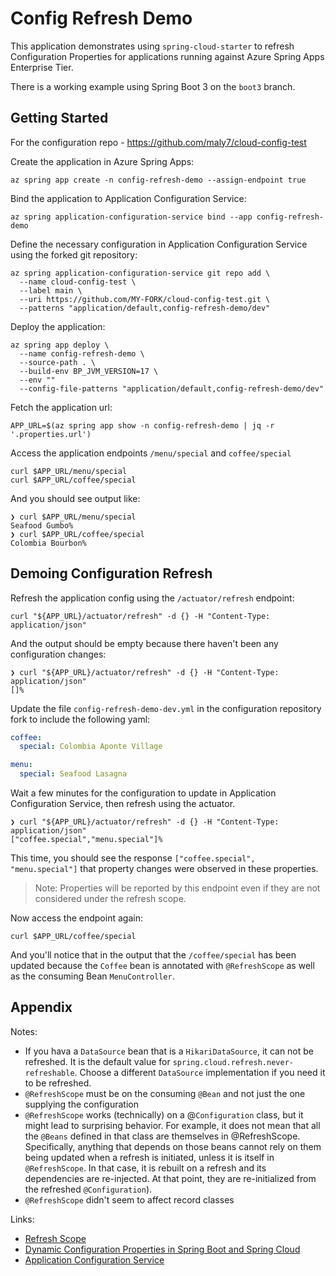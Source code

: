 # Config Refresh Demo

This application demonstrates using `spring-cloud-starter` to refresh Configuration Properties for applications running against Azure Spring Apps Enterprise Tier.

There is a working example using Spring Boot 3 on the `boot3` branch.

## Getting Started

For the configuration repo - https://github.com/maly7/cloud-config-test

Create the application in Azure Spring Apps:

```shell
az spring app create -n config-refresh-demo --assign-endpoint true
```

Bind the application to Application Configuration Service:

```shell
az spring application-configuration-service bind --app config-refresh-demo
```

Define the necessary configuration in Application Configuration Service using the forked git repository:

```shell
az spring application-configuration-service git repo add \
  --name cloud-config-test \
  --label main \
  --uri https://github.com/MY-FORK/cloud-config-test.git \
  --patterns "application/default,config-refresh-demo/dev"
```

Deploy the application:

```shell
az spring app deploy \
  --name config-refresh-demo \
  --source-path . \
  --build-env BP_JVM_VERSION=17 \
  --env ""
  --config-file-patterns "application/default,config-refresh-demo/dev"
```

Fetch the application url:

```shell
APP_URL=$(az spring app show -n config-refresh-demo | jq -r '.properties.url')
```

Access the application endpoints `/menu/special` and `coffee/special`

```shell
curl $APP_URL/menu/special
curl $APP_URL/coffee/special
```

And you should see output like:
```console
❯ curl $APP_URL/menu/special
Seafood Gumbo%                                                                                                                                                                                                                                                                          
❯ curl $APP_URL/coffee/special
Colombia Bourbon%
``` 

## Demoing Configuration Refresh

Refresh the application config using the `/actuator/refresh` endpoint:

```shell
curl "${APP_URL}/actuator/refresh" -d {} -H "Content-Type: application/json" 
```

And the output should be empty because there haven't been any configuration changes:

```console
❯ curl "${APP_URL}/actuator/refresh" -d {} -H "Content-Type: application/json"
[]%   
```

Update the file `config-refresh-demo-dev.yml` in the configuration repository fork to include the following yaml:

```yaml
coffee:
  special: Colombia Aponte Village

menu:
  special: Seafood Lasagna
```

Wait a few minutes for the configuration to update in Application Configuration Service, then refresh using the actuator.

```console
❯ curl "${APP_URL}/actuator/refresh" -d {} -H "Content-Type: application/json"
["coffee.special","menu.special"]%      
```

This time, you should see the response `["coffee.special", "menu.special"]` that property changes were observed in these
properties.

> Note: Properties will be reported by this endpoint even if they are not considered under the refresh scope.

Now access the endpoint again:

```shell
curl $APP_URL/coffee/special
```

And you'll notice that in the output that the `/coffee/special` has been updated because the `Coffee` bean is annotated 
with `@RefreshScope` as well as the consuming Bean `MenuController`. 

## Appendix

Notes:
* If you hava a `DataSource` bean that is a `HikariDataSource`, it can not be refreshed. It is the default value for `spring.cloud.refresh.never-refreshable`. Choose a different `DataSource` implementation if you need it to be refreshed.
* `@RefreshScope` must be on the consuming `@Bean` and not just the one supplying the configuration
* `@RefreshScope` works (technically) on a @`Configuration` class, but it might lead to surprising behavior. For example, it does not mean that all the `@Beans` defined in that class are themselves in @RefreshScope. Specifically, anything that depends on those beans cannot rely on them being updated when a refresh is initiated, unless it is itself in `@RefreshScope`. In that case, it is rebuilt on a refresh and its dependencies are re-injected. At that point, they are re-initialized from the refreshed `@Configuration`).
* `@RefreshScope` didn't seem to affect record classes

Links:
* [Refresh Scope](https://docs.spring.io/spring-cloud-commons/docs/current/reference/html/#refresh-scope)
* [Dynamic Configuration Properties in Spring Boot and Spring Cloud](https://gist.github.com/dsyer/a43fe5f74427b371519af68c5c4904c7)
* [Application Configuration Service](https://docs.vmware.com/en/Application-Configuration-Service-for-VMware-Tanzu/index.html)
